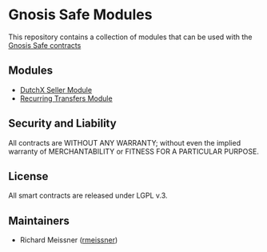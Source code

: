 Gnosis Safe Modules
===================

This repository contains a collection of modules that can be used with the [Gnosis Safe contracts](https://github.com/gnosis/safe-contracts)

Modules
-------

- [DutchX Seller Module](./dutchx_seller)
- [Recurring Transfers Module](./recurring_transfers)


Security and Liability
----------------------
All contracts are WITHOUT ANY WARRANTY; without even the implied warranty of MERCHANTABILITY or FITNESS FOR A PARTICULAR PURPOSE.

License
-------
All smart contracts are released under LGPL v.3.

Maintainers
------------
- Richard Meissner ([rmeissner](https://github.com/rmeissner))
